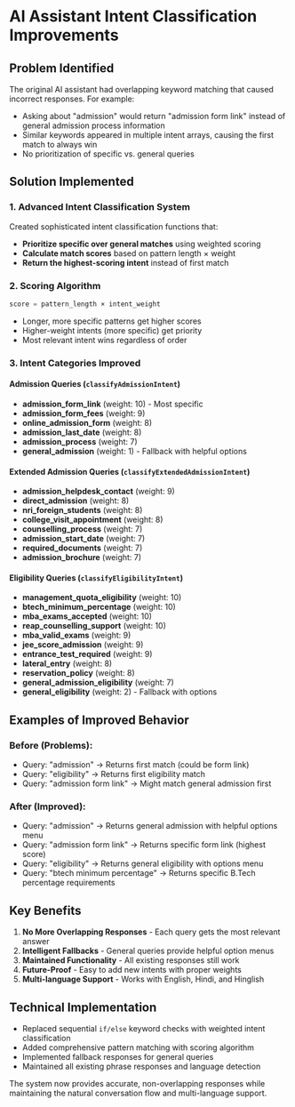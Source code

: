 # AI Assistant Intent Classification Improvements

## Problem Identified
The original AI assistant had overlapping keyword matching that caused incorrect responses. For example:
- Asking about "admission" would return "admission form link" instead of general admission process information
- Similar keywords appeared in multiple intent arrays, causing the first match to always win
- No prioritization of specific vs. general queries

## Solution Implemented

### 1. Advanced Intent Classification System
Created sophisticated intent classification functions that:
- **Prioritize specific over general matches** using weighted scoring
- **Calculate match scores** based on pattern length × weight
- **Return the highest-scoring intent** instead of first match

### 2. Scoring Algorithm
```javascript
score = pattern_length × intent_weight
```
- Longer, more specific patterns get higher scores
- Higher-weight intents (more specific) get priority
- Most relevant intent wins regardless of order

### 3. Intent Categories Improved

#### Admission Queries (`classifyAdmissionIntent`)
- **admission_form_link** (weight: 10) - Most specific
- **admission_form_fees** (weight: 9)
- **online_admission_form** (weight: 8)
- **admission_last_date** (weight: 8)
- **admission_process** (weight: 7)
- **general_admission** (weight: 1) - Fallback with helpful options

#### Extended Admission Queries (`classifyExtendedAdmissionIntent`)
- **admission_helpdesk_contact** (weight: 9)
- **direct_admission** (weight: 8)
- **nri_foreign_students** (weight: 8)
- **college_visit_appointment** (weight: 8)
- **counselling_process** (weight: 7)
- **admission_start_date** (weight: 7)
- **required_documents** (weight: 7)
- **admission_brochure** (weight: 7)

#### Eligibility Queries (`classifyEligibilityIntent`)
- **management_quota_eligibility** (weight: 10)
- **btech_minimum_percentage** (weight: 10)
- **mba_exams_accepted** (weight: 10)
- **reap_counselling_support** (weight: 10)
- **mba_valid_exams** (weight: 9)
- **jee_score_admission** (weight: 9)
- **entrance_test_required** (weight: 9)
- **lateral_entry** (weight: 8)
- **reservation_policy** (weight: 8)
- **general_admission_eligibility** (weight: 7)
- **general_eligibility** (weight: 2) - Fallback with options

## Examples of Improved Behavior

### Before (Problems):
- Query: "admission" → Returns first match (could be form link)
- Query: "eligibility" → Returns first eligibility match
- Query: "admission form link" → Might match general admission first

### After (Improved):
- Query: "admission" → Returns general admission with helpful options menu
- Query: "admission form link" → Returns specific form link (highest score)
- Query: "eligibility" → Returns general eligibility with options menu
- Query: "btech minimum percentage" → Returns specific B.Tech percentage requirements

## Key Benefits
1. **No More Overlapping Responses** - Each query gets the most relevant answer
2. **Intelligent Fallbacks** - General queries provide helpful option menus
3. **Maintained Functionality** - All existing responses still work
4. **Future-Proof** - Easy to add new intents with proper weights
5. **Multi-language Support** - Works with English, Hindi, and Hinglish

## Technical Implementation
- Replaced sequential `if/else` keyword checks with weighted intent classification
- Added comprehensive pattern matching with scoring algorithm
- Implemented fallback responses for general queries
- Maintained all existing phrase responses and language detection

The system now provides accurate, non-overlapping responses while maintaining the natural conversation flow and multi-language support.